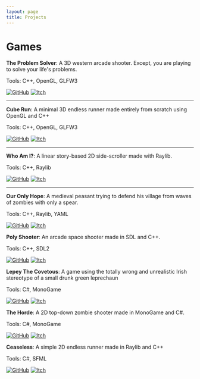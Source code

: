```yaml
---
layout: page
title: Projects
---
```


# Games

 __The Problem Solver__: A 3D western arcade shooter. Except, you are playing to solve your life's problems. 

Tools: C++, OpenGL, GLFW3

[![GitHub](https://mohamedag2002.github.io/assets/img/icons/github_icon.png)](http://github.com/MohamedAG2002/TheProblemSolver) 
[![Itch](https://mohamedag2002.github.io/assets/img/icons/itch_icon.png)](https://frodoalaska.itch.io/the-problem-solver)       
--- --- --- --- --- --- ------------------------------------------------------------------------------------------

__Cube Run__: A minimal 3D endless runner made entirely from scratch using OpenGL and C++

Tools: C++, OpenGL, GLFW3

[![GitHub](https://mohamedag2002.github.io/assets/img/icons/github_icon.png)](http://github.com/MohamedAG2002/CubeRun)
[![Itch](https://mohamedag2002.github.io/assets/img/icons/itch_icon.png)](https://frodoalaska.itch.io/cube-run)

***

__Who Am I?__: A linear story-based 2D side-scroller made with Raylib.

Tools: C++, Raylib

[![GitHub](https://mohamedag2002.github.io/assets/img/icons/github_icon.png)](http://github.com/MohamedAG2002/WhoAmI)
[![Itch](https://mohamedag2002.github.io/assets/img/icons/itch_icon.png)](https://frodoalaska.itch.io/who-am-i)

___

__Our Only Hope__: A medieval peasant trying to defend his village from waves of zombies with only a spear.

Tools: C++, Raylib, YAML

[![GitHub](https://mohamedag2002.github.io/assets/img/icons/github_icon.png)](http://github.com/MohamedAG2002/OurOnlyHope)
[![Itch](https://mohamedag2002.github.io/assets/img/icons/itch_icon.png)](https://frodoalaska.itch.io/our-only-hope)

__Poly Shooter__: An arcade space shooter made in SDL and C++.

Tools: C++, SDL2

[![GitHub](https://mohamedag2002.github.io/assets/img/icons/github_icon.png)](http://github.com/MohamedAG2002/PolyShooter)
[![Itch](https://mohamedag2002.github.io/assets/img/icons/itch_icon.png)](https://frodoalaska.itch.io/poly-shooter)

__Lepey The Covetous__: A game using the totally wrong and unrealistic Irish stereotype of a small drunk green leprechaun

Tools: C#, MonoGame

[![GitHub](https://mohamedag2002.github.io/assets/img/icons/github_icon.png)](http://github.com/MohamedAG2002/LepeyTheCovetous)
[![Itch](https://mohamedag2002.github.io/assets/img/icons/itch_icon.png)](https://frodoalaska.itch.io/lepey-the-covetous)

__The Horde__: A 2D top-down zombie shooter made in MonoGame and C#.

Tools: C#, MonoGame

[![GitHub](https://mohamedag2002.github.io/assets/img/icons/github_icon.png)](http://github.com/MohamedAG2002/TheHorde)
[![Itch](https://mohamedag2002.github.io/assets/img/icons/itch_icon.png)](https://frodoalaska.itch.io/the-horde)

__Ceaseless__: A simple 2D endless runner made in Raylib and C++

Tools: C#, SFML

[![GitHub](https://mohamedag2002.github.io/assets/img/icons/github_icon.png)](http://github.com/MohamedAG2002/Ceaseless)
[![Itch](https://mohamedag2002.github.io/assets/img/icons/itch_icon.png)](https://frodoalaska.itch.io/ceaseless)
